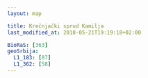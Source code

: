```yaml
---
layout: map

title: Krečnjački sprud Kamilja
last_modified_at: 2018-05-21T19:19:18+02:00

BioRaS: [363]
geoSrbija:
  L1_183: [87]
  L1_362: [58]
---
```

